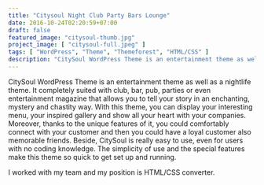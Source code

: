 ```yaml
---
title: "Citysoul Night Club Party Bars Lounge"
date: 2016-10-24T02:20:59+07:00
draft: false
featured_image: "citysoul-thumb.jpg"
project_image: [ "citysoul-full.jpeg" ]
tags: [ "WordPress", "Theme", "Themeforest", "HTML/CSS" ]
description: "CitySoul WordPress Theme is an entertainment theme as well as a nightlife theme. It completely suited with club, bar, pub, parties or even entertainment magazine that allows you to tell your story in an enchanting, mystery and chastity way."
---
```


CitySoul WordPress Theme is an entertainment theme as well as a nightlife theme. It completely suited with club, bar, pub, parties or even entertainment magazine that allows you to tell your story in an enchanting, mystery and chastity way. With this theme, you can display your interesting menu, your inspired gallery and show all your heart with your companies. Moreover, thanks to the unique features of it, you could comfortably connect with your customer and then you could have a loyal customer also memorable friends. Beside, CitySoul is really easy to use, even for users with no coding knowledge. The simplicity of use and the special features make this theme so quick to get set up and running.

I worked with my team and my position is HTML/CSS converter.